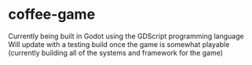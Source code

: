 # coffee-game
Currently being built in Godot using the GDScript programming language
Will update with a testing build once the game is somewhat playable (currently building all of the systems and framework for the game)
